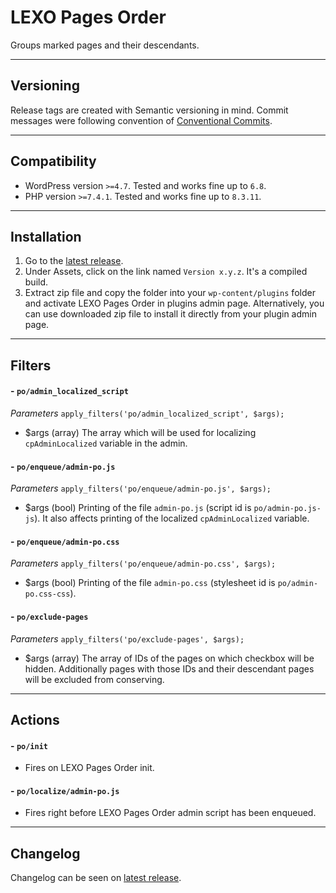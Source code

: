 # LEXO Pages Order
Groups marked pages and their descendants.

---
## Versioning
Release tags are created with Semantic versioning in mind. Commit messages were following convention of [Conventional Commits](https://www.conventionalcommits.org/).

---
## Compatibility
- WordPress version `>=4.7`. Tested and works fine up to `6.8`.
- PHP version `>=7.4.1`. Tested and works fine up to `8.3.11`.

---
## Installation
1. Go to the [latest release](https://github.com/lexo-ch/lexo-pages-order/releases/latest/).
2. Under Assets, click on the link named `Version x.y.z`. It's a compiled build.
3. Extract zip file and copy the folder into your `wp-content/plugins` folder and activate LEXO Pages Order in plugins admin page. Alternatively, you can use downloaded zip file to install it directly from your plugin admin page.

---
## Filters
#### - `po/admin_localized_script`
*Parameters*
`apply_filters('po/admin_localized_script', $args);`
- $args (array) The array which will be used for localizing `cpAdminLocalized` variable in the admin.

#### - `po/enqueue/admin-po.js`
*Parameters*
`apply_filters('po/enqueue/admin-po.js', $args);`
- $args (bool) Printing of the file `admin-po.js` (script id is `po/admin-po.js-js`). It also affects printing of the localized `cpAdminLocalized` variable.

#### - `po/enqueue/admin-po.css`
*Parameters*
`apply_filters('po/enqueue/admin-po.css', $args);`
- $args (bool) Printing of the file `admin-po.css` (stylesheet id is `po/admin-po.css-css`).

#### - `po/exclude-pages`
*Parameters*
`apply_filters('po/exclude-pages', $args);`
- $args (array) The array of IDs of the pages on which checkbox will be hidden. Additionally pages with those IDs and their descendant pages will be excluded from conserving.

---
## Actions
#### - `po/init`
- Fires on LEXO Pages Order init.

#### - `po/localize/admin-po.js`
- Fires right before LEXO Pages Order admin script has been enqueued.

---
## Changelog
Changelog can be seen on [latest release](https://github.com/lexo-ch/lexo-pages-order/releases/latest/).
